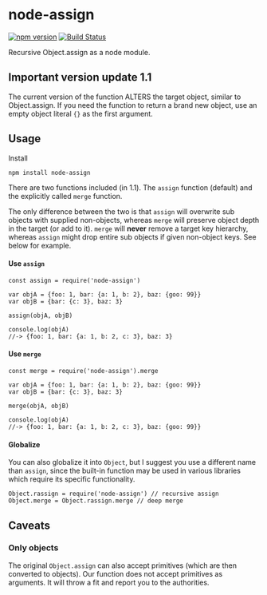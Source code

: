 # node-assign

[![npm version](https://badge.fury.io/js/node-assign.svg)](https://badge.fury.io/js/node-assign)
[![Build Status](https://travis-ci.org/torvalamo/node-assign.svg?branch=master)](https://travis-ci.org/torvalamo/node-assign)

Recursive Object.assign as a node module.

## Important version update 1.1

The current version of the function ALTERS the target object, similar to Object.assign. If you need the function to return a brand new object, use an empty object literal `{}` as the first argument.

## Usage

Install

    npm install node-assign

There are two functions included (in 1.1). The `assign` function (default) and the explicitly called `merge` function.

The only difference between the two is that `assign` will overwrite sub objects with supplied non-objects, whereas `merge` will preserve object depth in the target (or add to it). `merge` will **never** remove a target key hierarchy, whereas `assign` might drop entire sub objects if given non-object keys. See below for example.
    
#### Use `assign`

    const assign = require('node-assign')
    
    var objA = {foo: 1, bar: {a: 1, b: 2}, baz: {goo: 99}}
    var objB = {bar: {c: 3}, baz: 3}
    
    assign(objA, objB)
    
    console.log(objA)
    //-> {foo: 1, bar: {a: 1, b: 2, c: 3}, baz: 3}

#### Use `merge`

    const merge = require('node-assign').merge
    
    var objA = {foo: 1, bar: {a: 1, b: 2}, baz: {goo: 99}}
    var objB = {bar: {c: 3}, baz: 3}
    
    merge(objA, objB)
    
    console.log(objA)
    //-> {foo: 1, bar: {a: 1, b: 2, c: 3}, baz: {goo: 99}}

#### Globalize

You can also globalize it into `Object`, but I suggest you use a different name than `assign`, since the built-in function may be used in various libraries which require its specific functionality.

    Object.rassign = require('node-assign') // recursive assign
    Object.merge = Object.rassign.merge // deep merge

## Caveats

### Only objects

The original `Object.assign` can also accept primitives (which are then converted to objects). Our function does not accept primitives as arguments. It will throw a fit and report you to the authorities.
